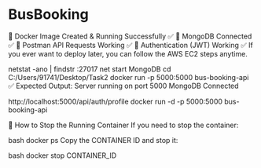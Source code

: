 # BusBooking
🔹 Docker Image Created &amp; Running Successfully ✅ 🔹 MongoDB Connected ✅ 🔹 Postman API Requests Working ✅ 🔹 Authentication (JWT) Working ✅  If you ever want to deploy later, you can follow the AWS EC2 steps anytime.


netstat -ano | findstr :27017
net start MongoDB
cd C:/Users/91741/Desktop/Task2
docker run -p 5000:5000 bus-booking-api
✅ Expected Output:
Server running on port 5000
MongoDB Connected


http://localhost:5000/api/auth/profile
docker run -d -p 5000:5000 bus-booking-api

🛑 How to Stop the Running Container
If you need to stop the container:

bash
docker ps
Copy the CONTAINER ID and stop it:

bash
docker stop CONTAINER_ID
